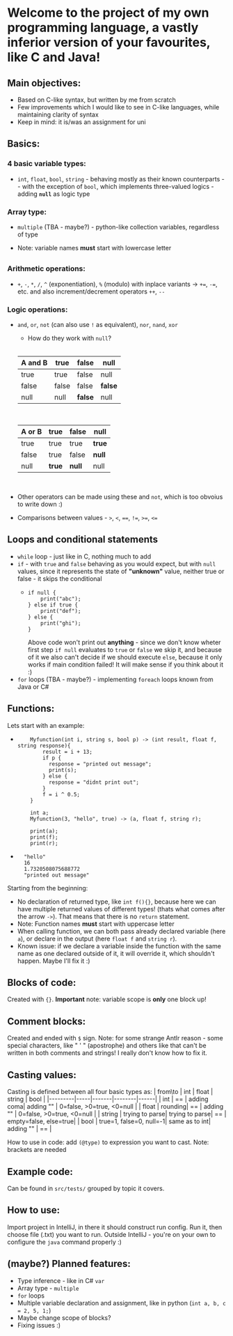 # Welcome to the project of my own programming language, a vastly inferior version of your favourites, like C and Java! 

## Main objectives:

- Based on C-like syntax, but written by me from scratch
- Few improvements which I would like to see in C-like languages, while maintaining clarity of syntax
-  Keep in mind: it is/was an assignment for uni

## Basics:
### 4 basic variable types:
- `int`, `float`, `bool`, `string` - behaving mostly as their known counterparts
-- with the exception of `bool`, which implements three-valued logics - adding **`null`** as logic type

### Array type:
- `multiple` (TBA - maybe?) - python-like collection variables, regardless of type

- Note: variable names **must** start with lowercase letter
##
### Arithmetic operations:
- `+`, `-`, `*`, `/`, `^` (exponentiation), `%` (modulo) with inplace variants -> `+=`, `-=`, etc. 
and also increment/decrement operators `++`, `--`

### Logic operations:
- `and`, `or`, `not` (can also use `!` as equivalent), `nor`, `nand`, `xor`

	- How do they work with `null`?<br><br>
	
	|A and B|      true      |      false      |      null      |
	|---------|-------------|--------------|-------------|
	|   true   |      true      |      false      |      null      |
	|   false  |      false     |      false      |  **false**  |
	|   null    |      null      |   **false**   |      null      |
	<br>
	
	| A or B |      true      |      false      |      null      |
	|---------|-------------|-------------|-------------|
	|   true   |      true      |      true      |   **true**  |
	|   false  |      true      |      false     |  **null**   |
	|   null    |   **true**  |   **null**   |      null      |
	<br>
- Other operators can be made using these and `not`, which is too obvoius to write down :)
- Comparisons between values - `>`, `<`, `==`, `!=`, `>=`, `<=`

## Loops and conditional statements
- `while` loop - just like in C, nothing much to add
- `if` - with `true` and `false` behaving as you would expect, but with `null` values, since it represents the state of **"unknown"** value, neither true or false - it skips the conditional
	- ```
      if null {
	      print("abc");
      } else if true {
	      print("def");
	  } else {
		  print("ghi");
	  }
      ```
      Above code won't print out **anything** - since we don't know wheter first step `if null` evaluates to `true` or `false` we skip it, and because of it we also can't decide if we should execute `else`, because it only works if main condition failed! It will make sense if you think about it :)
 - `for` loops (TBA - maybe?) - implementing `foreach` loops known from Java or C#

## Functions:
Lets start with an example:
- ```
      Myfunction(int i, string s, bool p) -> (int result, float f, string response){
	      result = i + 13;
	      if p {
            response = "printed out message";
            print(s);
          } else {
            response = "didnt print out";
          }
          f = i ^ 0.5;
      }

      int a;
      Myfunction(3, "hello", true) -> (a, float f, string r);
      
      print(a);
      print(f);
      print(r);
- ```
	"hello"
	16
	1.7320508075688772
	"printed out message"
	```

Starting from the beginning:
 - No declaration of returned type, like `int f(){}`, because here we can have multiple returned values of different types! (thats what comes after the arrow `->`). That means that there is no `return` statement.
- Note: Function names **must** start with uppercase letter
- When calling function, we can both pass already declared variable (here `a`), or declare in the output (here `float f` and `string r`).
- Known issue: if we declare a variable inside the function with the same name as one declared outside of it, it will override it, which shouldn't happen. Maybe I'll fix it :)
## Blocks of code:
Created with `{}`.
**Important** note: variable scope is **only** one block up!
## Comment blocks:
Created and ended with `$` sign.
Note: for some strange Antlr reason - some special characters, like " ' " (apostrophe) and others like that can't be written in both comments and strings! I really don't know how to fix it.

## Casting values:
Casting is defined between all four basic types as:
| from\to | int | float | string | bool |
|---------|-----|-------|--------|------|
| int | == | adding coma| adding "" | 0=false, >0=true, <0=null |
| float | rounding| == | adding "" | 0=false, >0=true, <0=null |
| string | trying to parse| trying to parse| == | empty=false, else=true|
| bool | true=1, false=0, null=-1| same as to int| adding "" | == |

How to use in code: add `(@type)` to expression you want to cast. Note: brackets are needed

## Example code:
Can be found in `src/tests/` grouped by topic it covers.

## How to use:
Import project in IntelliJ, in there it should construct run config. Run it, then choose file (.txt) you want to run.
Outside IntelliJ - you're on your own to configure the `java` command properly :)

## (maybe?) Planned features:
- Type inference - like in C# `var`
- Array type - `multiple`
- `for` loops
- Multiple variable declaration and assignment, like in python (`int a, b, c = 2, 5, 1;`)
- Maybe change scope of blocks?
- Fixing issues :)
